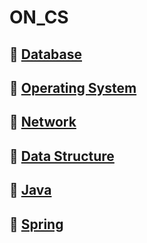 # ON_CS

## 📌 [Database](https://github.com/wlsgh7608/ON_CS/tree/main/Database)

## 📌 [Operating System](https://github.com/wlsgh7608/ON_CS/tree/main/Operating%20System)

## 📌 [Network](https://github.com/wlsgh7608/ON_CS/tree/main/Network)

## 📌 [Data Structure](https://github.com/wlsgh7608/ON_CS/tree/main/Data%20Structure)

## 📌 [Java](https://github.com/wlsgh7608/ON_CS/tree/main/Java)

## 📌 [Spring](https://github.com/wlsgh7608/ON_CS/tree/main/Spring)
